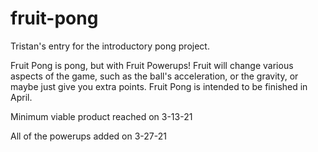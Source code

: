 # fruit-pong
Tristan's entry for the introductory pong project.

Fruit Pong is pong, but with Fruit Powerups! Fruit will change various aspects of the game,
such as the ball's acceleration, or the gravity, or maybe just give you extra points.
Fruit Pong is intended to be finished in April.

Minimum viable product reached on 3-13-21

All of the powerups added on 3-27-21
